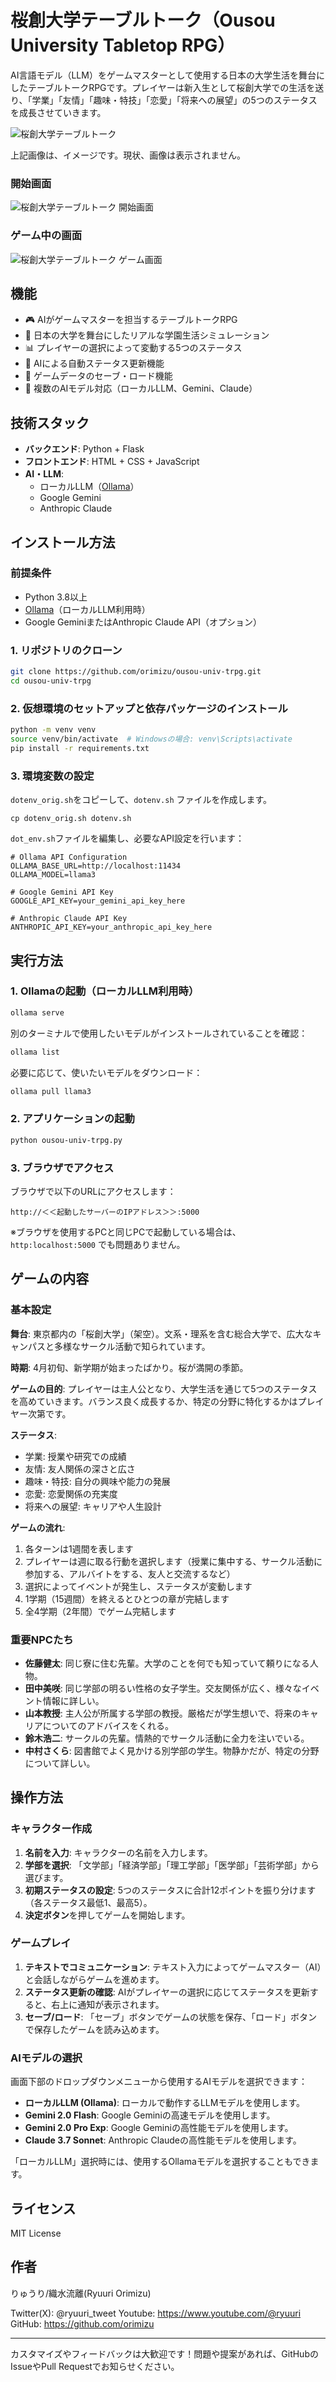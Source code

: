 # 桜創大学テーブルトーク（Ousou University Tabletop RPG）

AI言語モデル（LLM）をゲームマスターとして使用する日本の大学生活を舞台にしたテーブルトークRPGです。プレイヤーは新入生として桜創大学での生活を送り、「学業」「友情」「趣味・特技」「恋愛」「将来への展望」の5つのステータスを成長させていきます。

![桜創大学テーブルトーク](https://github.com/orimizu/ousou-univ-trpg/blob/main/img/OusouUniversityTRPG.jpg)

上記画像は、イメージです。現状、画像は表示されません。

### 開始画面

![桜創大学テーブルトーク 開始画面](https://github.com/orimizu/ousou-univ-trpg/blob/main/img/OusouUniversityTRPG-Start.png)

### ゲーム中の画面

![桜創大学テーブルトーク ゲーム画面](https://github.com/orimizu/ousou-univ-trpg/blob/main/img/OusouUniversityTRPG-Play.png)

## 機能

- 🎮 AIがゲームマスターを担当するテーブルトークRPG
- 🏫 日本の大学を舞台にしたリアルな学園生活シミュレーション
- 📊 プレイヤーの選択によって変動する5つのステータス
- 🔄 AIによる自動ステータス更新機能
- 💾 ゲームデータのセーブ・ロード機能
- 🤖 複数のAIモデル対応（ローカルLLM、Gemini、Claude）

## 技術スタック

- **バックエンド**: Python + Flask
- **フロントエンド**: HTML + CSS + JavaScript
- **AI・LLM**: 
  - ローカルLLM（[Ollama](https://ollama.ai/)）
  - Google Gemini
  - Anthropic Claude

## インストール方法

### 前提条件

- Python 3.8以上
- [Ollama](https://ollama.ai/)（ローカルLLM利用時）
- Google GeminiまたはAnthropic Claude API（オプション）

### 1. リポジトリのクローン

```bash
git clone https://github.com/orimizu/ousou-univ-trpg.git
cd ousou-univ-trpg
```

### 2. 仮想環境のセットアップと依存パッケージのインストール

```bash
python -m venv venv
source venv/bin/activate  # Windowsの場合: venv\Scripts\activate
pip install -r requirements.txt
```

### 3. 環境変数の設定

`dotenv_orig.sh`をコピーして、`dotenv.sh` ファイルを作成します。

```
cp dotenv_orig.sh dotenv.sh
```

`dot_env.sh`ファイルを編集し、必要なAPI設定を行います：

```
# Ollama API Configuration
OLLAMA_BASE_URL=http://localhost:11434
OLLAMA_MODEL=llama3

# Google Gemini API Key
GOOGLE_API_KEY=your_gemini_api_key_here

# Anthropic Claude API Key
ANTHROPIC_API_KEY=your_anthropic_api_key_here
```

## 実行方法

### 1. Ollamaの起動（ローカルLLM利用時）

```bash
ollama serve
```

別のターミナルで使用したいモデルがインストールされていることを確認：

```bash
ollama list
```

必要に応じて、使いたいモデルをダウンロード：

```bash
ollama pull llama3
```

### 2. アプリケーションの起動

```bash
python ousou-univ-trpg.py
```

### 3. ブラウザでアクセス

ブラウザで以下のURLにアクセスします：

```
http://＜＜起動したサーバーのIPアドレス＞＞:5000
```

※ブラウザを使用するPCと同じPCで起動している場合は、`http:localhost:5000` でも問題ありません。

## ゲームの内容

### 基本設定

**舞台**: 東京都内の「桜創大学」（架空）。文系・理系を含む総合大学で、広大なキャンパスと多様なサークル活動で知られています。

**時期**: 4月初旬、新学期が始まったばかり。桜が満開の季節。

**ゲームの目的**: プレイヤーは主人公となり、大学生活を通じて5つのステータスを高めていきます。バランス良く成長するか、特定の分野に特化するかはプレイヤー次第です。

**ステータス**:
- 学業: 授業や研究での成績
- 友情: 友人関係の深さと広さ
- 趣味・特技: 自分の興味や能力の発展
- 恋愛: 恋愛関係の充実度
- 将来への展望: キャリアや人生設計

**ゲームの流れ**: 
1. 各ターンは1週間を表します
2. プレイヤーは週に取る行動を選択します（授業に集中する、サークル活動に参加する、アルバイトをする、友人と交流するなど）
3. 選択によってイベントが発生し、ステータスが変動します
4. 1学期（15週間）を終えるとひとつの章が完結します
5. 全4学期（2年間）でゲーム完結します

### 重要NPCたち

- **佐藤健太**: 同じ寮に住む先輩。大学のことを何でも知っていて頼りになる人物。
- **田中美咲**: 同じ学部の明るい性格の女子学生。交友関係が広く、様々なイベント情報に詳しい。
- **山本教授**: 主人公が所属する学部の教授。厳格だが学生想いで、将来のキャリアについてのアドバイスをくれる。
- **鈴木浩二**: サークルの先輩。情熱的でサークル活動に全力を注いでいる。
- **中村さくら**: 図書館でよく見かける別学部の学生。物静かだが、特定の分野について詳しい。

## 操作方法

### キャラクター作成

1. **名前を入力**: キャラクターの名前を入力します。
2. **学部を選択**: 「文学部」「経済学部」「理工学部」「医学部」「芸術学部」から選びます。
3. **初期ステータスの設定**: 5つのステータスに合計12ポイントを振り分けます（各ステータス最低1、最高5）。
4. **決定ボタン**を押してゲームを開始します。

### ゲームプレイ

1. **テキストでコミュニケーション**: テキスト入力によってゲームマスター（AI）と会話しながらゲームを進めます。
2. **ステータス更新の確認**: AIがプレイヤーの選択に応じてステータスを更新すると、右上に通知が表示されます。
3. **セーブ/ロード**: 「セーブ」ボタンでゲームの状態を保存、「ロード」ボタンで保存したゲームを読み込めます。

### AIモデルの選択

画面下部のドロップダウンメニューから使用するAIモデルを選択できます：

- **ローカルLLM (Ollama)**: ローカルで動作するLLMモデルを使用します。
- **Gemini 2.0 Flash**: Google Geminiの高速モデルを使用します。
- **Gemini 2.0 Pro Exp**: Google Geminiの高性能モデルを使用します。
- **Claude 3.7 Sonnet**: Anthropic Claudeの高性能モデルを使用します。

「ローカルLLM」選択時には、使用するOllamaモデルを選択することもできます。

## ライセンス

MIT License

## 作者

りゅうり/織水流離(Ryuuri Orimizu)

Twitter(X): @ryuuri_tweet
Youtube: https://www.youtube.com/@ryuuri
GitHub: https://github.com/orimizu

---

カスタマイズやフィードバックは大歓迎です！問題や提案があれば、GitHubのIssueやPull Requestでお知らせください。
